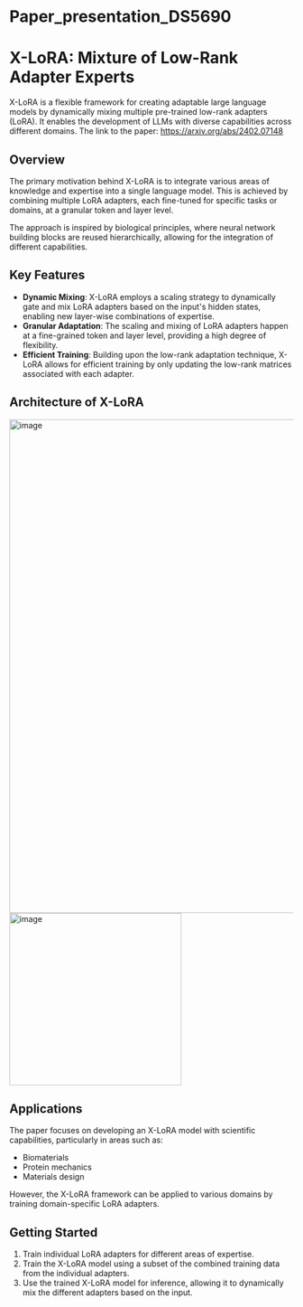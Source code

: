# Paper_presentation_DS5690


# X-LoRA: Mixture of Low-Rank Adapter Experts

X-LoRA is a flexible framework for creating adaptable large language models by dynamically mixing multiple pre-trained low-rank adapters (LoRA). It enables the development of LLMs with diverse capabilities across different domains. 
The link to the paper: https://arxiv.org/abs/2402.07148

## Overview

The primary motivation behind X-LoRA is to integrate various areas of knowledge and expertise into a single language model. This is achieved by combining multiple LoRA adapters, each fine-tuned for specific tasks or domains, at a granular token and layer level.

The approach is inspired by biological principles, where neural network building blocks are reused hierarchically, allowing for the integration of different capabilities.

## Key Features

- **Dynamic Mixing**: X-LoRA employs a scaling strategy to dynamically gate and mix LoRA adapters based on the input's hidden states, enabling new layer-wise combinations of expertise.
- **Granular Adaptation**: The scaling and mixing of LoRA adapters happen at a fine-grained token and layer level, providing a high degree of flexibility.
- **Efficient Training**: Building upon the low-rank adaptation technique, X-LoRA allows for efficient training by only updating the low-rank matrices associated with each adapter.

## Architecture of X-LoRA
<img width="874" alt="image" src="https://github.com/JiayueLiuBMI/Paper_presentation_DS5690/assets/35744343/07bb7a2c-7e5e-42cb-b90b-21c3b45bf684">

<img width="305" alt="image" src="https://github.com/JiayueLiuBMI/Paper_presentation_DS5690/assets/35744343/c9f42f51-1bf2-4ec0-b1e3-e3cd759a79db">

## Applications

The paper focuses on developing an X-LoRA model with scientific capabilities, particularly in areas such as:

- Biomaterials
- Protein mechanics
- Materials design

However, the X-LoRA framework can be applied to various domains by training domain-specific LoRA adapters.

## Getting Started

1. Train individual LoRA adapters for different areas of expertise.
2. Train the X-LoRA model using a subset of the combined training data from the individual adapters.
3. Use the trained X-LoRA model for inference, allowing it to dynamically mix the different adapters based on the input.
